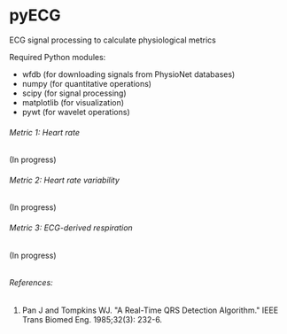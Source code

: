 # pyECG
ECG signal processing to calculate physiological metrics

Required Python modules:
- wfdb (for downloading signals from PhysioNet databases)
- numpy (for quantitative operations)
- scipy (for signal processing)
- matplotlib (for visualization)
- pywt (for wavelet operations)

###### Metric 1: Heart rate
(In progress)

###### Metric 2: Heart rate variability
(In progress)

###### Metric 3: ECG-derived respiration
(In progress)

###### 

###### References:
1) Pan J and Tompkins WJ. "A Real-Time QRS Detection Algorithm." IEEE Trans Biomed Eng. 1985;32(3): 232-6.
